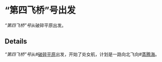 # “第四飞桥”号出发
*“第四飞桥”号*从破碎平原出发。

## Details
*“第四飞桥”号*从#[破碎平原](locations/shattered-plains)出发，开始了处女航，计划是一路向北飞向#[蒸腾海](locations/steamwaterocean)。
